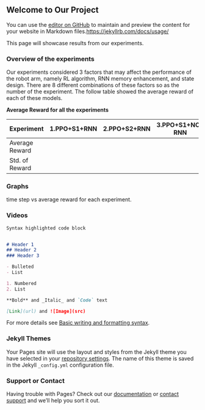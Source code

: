 ## Welcome to Our Project

You can use the [editor on GitHub](https://github.com/YESAndy/cpsc533vproject/edit/gh-pages/index.md) to maintain and preview the content for your website in Markdown files.https://jekyllrb.com/docs/usage/

This page will showcase results from our experiments.

### Overview of the experiments

Our experiments considered 3 factors that may affect the performance of the robot arm, namely RL algorithm, RNN memory enhancement, and state design. There are 8 different combinations of these factors so as the number of the experiment. The follow table showed the average reward of each of these models. 

**Average Reward for all the experiments**

| Experiment | 1.PPO+S1+RNN |  2.PPO+S2+RNN   | 3.PPO+S1+NO-RNN | 4.PPO+S2+NO-RNN  | 5.SAC+S1+RNN | 6.SAC+S2+RNN  | 7.SAC+S1+NO-RNN | 8.SAC+S2+NO-RNN      | NOTE|
| ----------- | ----------- | ----------- | ----------- |  ----------- | ----------- |  ----------- | ----------- |  ----------- | ----------- | 
| Average Reward |      |         |       |       |     |       |      |       |     |
| Std. of Reward   |         |       |  |       |  |       |  |       |  |

### Graphs
time step vs average reward for each experiment.


### Videos


```markdown
Syntax highlighted code block


# Header 1
## Header 2
### Header 3

- Bulleted
- List

1. Numbered
2. List

**Bold** and _Italic_ and `Code` text

[Link](url) and ![Image](src)
```

For more details see [Basic writing and formatting syntax](https://docs.github.com/en/github/writing-on-github/getting-started-with-writing-and-formatting-on-github/basic-writing-and-formatting-syntax).

### Jekyll Themes

Your Pages site will use the layout and styles from the Jekyll theme you have selected in your [repository settings](https://github.com/YESAndy/cpsc533vproject/settings/pages). The name of this theme is saved in the Jekyll `_config.yml` configuration file.

### Support or Contact

Having trouble with Pages? Check out our [documentation](https://docs.github.com/categories/github-pages-basics/) or [contact support](https://support.github.com/contact) and we’ll help you sort it out.
